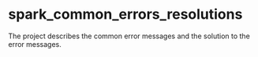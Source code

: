 # spark_common_errors_resolutions
The project describes the common error messages and the solution to the error messages.
